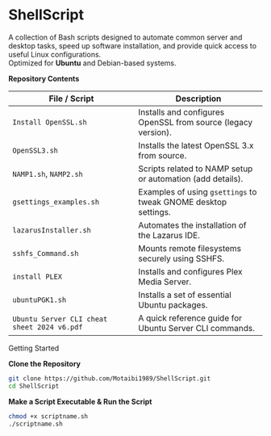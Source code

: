 # ShellScript

A collection of Bash scripts designed to automate common server and desktop tasks, speed up software installation, and provide quick access to useful Linux configurations.  
Optimized for **Ubuntu** and Debian-based systems.


**Repository Contents**

| File / Script                          | Description |
|----------------------------------------|-------------|
| `Install OpenSSL.sh`                   | Installs and configures OpenSSL from source (legacy version). |
| `OpenSSL3.sh`                          | Installs the latest OpenSSL 3.x from source. |
| `NAMP1.sh`, `NAMP2.sh`                 | Scripts related to NAMP setup or automation (add details). |
| `gsettings_examples.sh`                | Examples of using `gsettings` to tweak GNOME desktop settings. |
| `lazarusInstaller.sh`                  | Automates the installation of the Lazarus IDE. |
| `sshfs_Command.sh`                     | Mounts remote filesystems securely using SSHFS. |
| `install PLEX`                         | Installs and configures Plex Media Server. |
| `ubuntuPGK1.sh`                        | Installs a set of essential Ubuntu packages. |
| `Ubuntu Server CLI cheat sheet 2024 v6.pdf` | A quick reference guide for Ubuntu Server CLI commands. |



Getting Started

**Clone the Repository**
```bash
git clone https://github.com/Motaibi1989/ShellScript.git
cd ShellScript
```




**Make a Script Executable & Run the Script**
```bash
chmod +x scriptname.sh
./scriptname.sh
```
